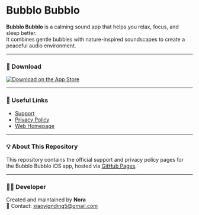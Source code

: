 # Bubblo Bubblo

**Bubblo Bubblo** is a calming sound app that helps you relax, focus, and sleep better.  
It combines gentle bubbles with nature-inspired soundscapes to create a peaceful audio environment.

---

### 📱 Download

[![Download on the App Store](https://tools.applemediaservices.com/api/badges/download-on-the-app-store/black/en-us?size=250x83&release=true)](https://apps.apple.com/us/app/bubblo-bubblo/id6745211507)

---

### 🔗 Useful Links

- [Support](https://nora-unfound.github.io/Bubblo-Bubblo-App/SUPPORT.html)
- [Privacy Policy](https://nora-unfound.github.io/Bubblo-Bubblo-App/PRIVACY.html)
- [Web Homepage](https://nora-unfound.github.io/Bubblo-Bubblo-App/)

---

### 💡 About This Repository

This repository contains the official support and privacy policy pages for the Bubblo Bubblo iOS app, hosted via [GitHub Pages](https://pages.github.com/).

---

### 🧑‍💻 Developer

Created and maintained by **Nora**  
📧 Contact: xiaoyignding5@gmail.com
